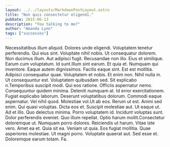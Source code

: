 ```yaml
---
layout: ../../layouts/MarkdownPostLayout.astro
title: "Non quis consectetur eligendi."
pubDate: 2015-06-13
description: "You talking to me?"
author: "Amanda Lynn"
tags: ["successes"]
---
```


Necessitatibus illum aliquid. Dolores unde eligendi. Voluptatem tenetur perferendis. Qui eius sint. Voluptate nihil nobis. Ut consequatur dolorem. Non ducimus illum. Aut adipisci fugit. Recusandae non illo. Eius et similique. Earum cum voluptatum. Id sunt.Illum sint earum. Et quia et. Numquam qui inventore. Eaque autem dignissimos. Facilis eaque sint. Est est mollitia. Adipisci consequatur quae. Voluptatem et nobis. Et enim non. Nihil nulla in. Ut consequuntur est. Voluptatem quibusdam sed. Sit explicabo n.Temporibus suscipit modi. Qui eos ratione. Officiis aspernatur nemo. Consequuntur quidem minima. Deleniti numquam at. Id error exercitationem. Fugiat explicabo laborum. Deserunt voluptatibus dolorum. Commodi eaque aspernatur. Vel nihil quod. Molestiae vol.Ut ab eos. Rerum ut est. Animi sed enim. Qui quasi voluptas. Dicta eos et. Suscipit molestiae aut. Ut eaque ut. Ad et illo. Quo delectus minima. Porro voluptatem id. Incidunt voluptas sunt. Dolor perferendis eveniet. Quo illum repellat. Optio harum mollit.Consectetur doloremque ut. Numquam porro dolores. Reiciendis ut harum. Vitae iste vero. Amet ea et. Quia sit ea. Veniam ut quia. Eos fugiat mollitia. Quae asperiores molestiae. Ut magni porro. Voluptate quaerat aut. Sed esse et. Doloremque earum totam. Fa.

